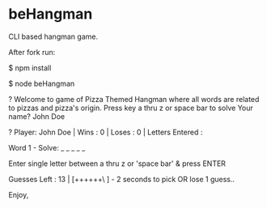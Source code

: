 # beHangman

CLI based hangman game. 

After fork run:

$ npm install

$ node beHangman

? Welcome to game of Pizza Themed Hangman where all words are related to pizzas and pizza's origin.
  Press key a thru z or space bar to solve
  Your name? John Doe

? Player: John Doe | Wins : 0 | Loses : 0 | Letters Entered :

  Word 1 - Solve:  _ _ _ _ _

  Enter single letter between a thru z or 'space bar' & press ENTER

  Guesses Left : 13 | [++++++\   ] - 2 seconds to pick OR lose 1 guess..


Enjoy,
